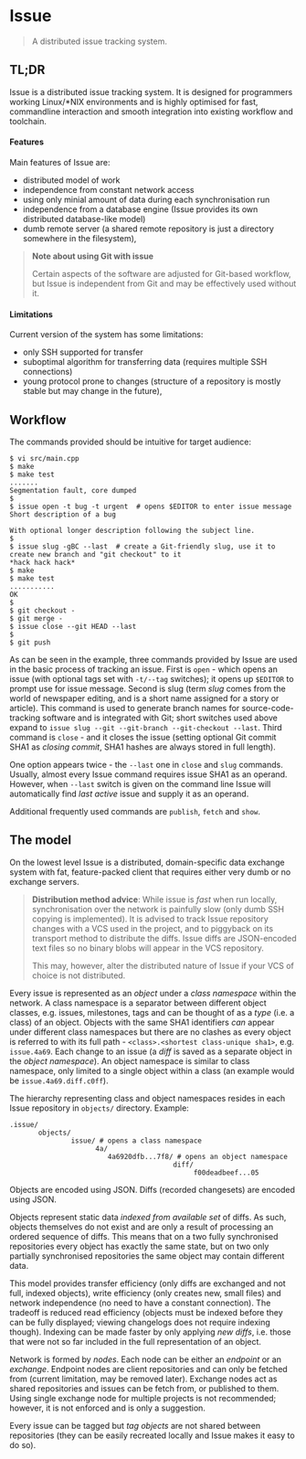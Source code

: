 # Issue

> A distributed issue tracking system.


## TL;DR

Issue is a distributed issue tracking system.
It is designed for programmers working Linux/\*NIX environments and
is highly optimised for fast, commandline interaction and
smooth integration into existing workflow and toolchain.


#### Features

Main features of Issue are:

- distributed model of work
- independence from constant network access
- using only minial amount of data during each synchronisation run
- independence from a database engine (Issue provides its own distributed database-like model)
- dumb remote server (a shared remote repository is just a directory somewhere in the filesystem),

> **Note about using Git with issue**
>
> Certain aspects of the software are adjusted for Git-based workflow, but Issue is
> independent from Git and may be effectively used without it.


#### Limitations

Current version of the system has some limitations:

- only SSH supported for transfer
- suboptimal algorithm for transferring data (requires multiple SSH connections)
- young protocol prone to changes (structure of a repository is mostly stable but may change in the future),


## Workflow

The commands provided should be intuitive for target audience:

```
$ vi src/main.cpp
$ make
$ make test
.......
Segmentation fault, core dumped
$
$ issue open -t bug -t urgent  # opens $EDITOR to enter issue message
Short description of a bug

With optional longer description following the subject line.
$
$ issue slug -gBC --last  # create a Git-friendly slug, use it to create new branch and "git checkout" to it
*hack hack hack*
$ make
$ make test
...........
OK
$
$ git checkout -
$ git merge -
$ issue close --git HEAD --last
$
$ git push
```

As can be seen in the example, three commands provided by Issue are used in the basic process of tracking an issue.
First is `open` - which opens an issue (with optional tags set with `-t/--tag` switches); it opens up `$EDITOR` to prompt
use for issue message.
Second is slug (term *slug* comes from the world of newspaper editing, and is a short name assigned for a story or article).
This command is used to generate branch names for source-code-tracking software and is integrated with Git;
short switches used above expand to `issue slug --git --git-branch --git-checkout --last`.
Third command is `close` - and it closes the issue (setting optional Git commit SHA1 as *closing commit*, SHA1 hashes are
always stored in full length).

One option appears twice - the `--last` one in `close` and `slug` commands.
Usually, almost every Issue command requires issue SHA1 as an operand.
However, when `--last` switch is given on the command line Issue will automatically find *last active* issue and
supply it as an operand.

Additional frequently used commands are `publish`, `fetch` and `show`.


## The model

On the lowest level Issue is a distributed, domain-specific data exchange system with fat, feature-packed client that
requires either very dumb or no exchange servers.

> **Distribution method advice**: While issue is *fast* when run locally, synchronisation over the network is
> painfully slow (only dumb SSH copying is implemented).
> It is advised to track Issue repository changes with a VCS used in the project, and
> to piggyback on its transport method to distribute the diffs.
> Issue diffs are JSON-encoded text files so no binary blobs will appear in the VCS repository.
>
> This may, however, alter the distributed nature of Issue if your VCS of choice is not distributed.

Every issue is represented as an *object* under a *class namespace* within the network.
A class namespace is a separator between different object classes, e.g. issues, milestones, tags and
can be thought of as a *type* (i.e. a class) of an object.
Objects with the same SHA1 identifiers *can* appear under different class namespaces but there are no clashes as
every object is referred to with its full path - `<class>.<shortest class-unique sha1>`, e.g. `issue.4a69`.
Each change to an issue (a *diff* is saved as a separate object in the *object namespace*).
An object namespace is similar to class namespace, only limited to a single object within a class (an example
would be `issue.4a69.diff.c0ff`).

The hierarchy representing class and object namespaces resides in each Issue repository in `objects/` directory.
Example:

```
.issue/
       objects/
               issue/ # opens a class namespace
                     4a/
                        4a6920dfb...7f8/ # opens an object namespace
                                        diff/
                                             f00deadbeef...05
```

Objects are encoded using JSON.
Diffs (recorded changesets) are encoded using JSON.

Objects represent static data *indexed from available set* of diffs.
As such, objects themselves do not exist and
are only a result of processing an ordered sequence of diffs.
This means that on a two fully synchronised repositories every object has exactly the same state, but
on two only partially synchronised repositories the same object may contain different data.

This model provides transfer efficiency (only diffs are exchanged and not full, indexed objects),
write efficiency (only creates new, small files) and
network independence (no need to have a constant connection).
The tradeoff is reduced read efficiency (objects must be indexed before they can be fully displayed;
viewing changelogs does not require indexing though).
Indexing can be made faster by only applying *new diffs*, i.e. those that were not so far included in
the full representation of an object.


Network is formed by *nodes*.
Each node can be either an *endpoint* or an *exchange*.
Endpoint nodes are client repositories and can only be fetched from (current limitation, may be removed later).
Exchange nodes act as shared repositories and issues can be fetch from, or published to them.
Using single exchange node for multiple projects is not recommended; however, it is not enforced and is only a suggestion.

Every issue can be tagged but *tag objects* are not shared between repositories (they can be easily recreated locally and
Issue makes it easy to do so).
